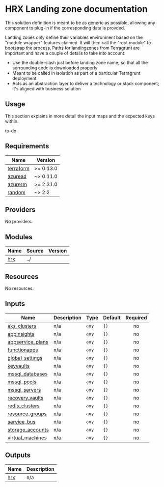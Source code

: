 # HRX Landing zone documentation

This solution definition is meant to be as generic as possible, allowing any component to plug-in if the
corresponding data is provded.

Landing zones only define their variables environment based on the "module wrapper" features claimed.
It will then call the "root module" to bootstrap the process.
Paths for landingzones from Terragrunt are important and have a couple of details to take into account:
  - Use the double-slash just before landing zone name, so that all the surrounding code is downloaded properly
  - Meant to be called in isolation as part of a particular Terragrunt deployment
  - Acts as an abstraction layer to deliver a technology or stack component; it's aligned with business solution

## Usage

This section explains in more detail the input maps and the expected keys within.

to-do

## Requirements

| Name | Version |
|------|---------|
| <a name="requirement_terraform"></a> [terraform](#requirement\_terraform) | >= 0.13.0 |
| <a name="requirement_azuread"></a> [azuread](#requirement\_azuread) | ~> 0.11.0 |
| <a name="requirement_azurerm"></a> [azurerm](#requirement\_azurerm) | >= 2.31.0 |
| <a name="requirement_random"></a> [random](#requirement\_random) | ~> 2.2 |

## Providers

No providers.

## Modules

| Name | Source | Version |
|------|--------|---------|
| <a name="module_hrx"></a> [hrx](#module\_hrx) | ../ |  |

## Resources

No resources.

## Inputs

| Name | Description | Type | Default | Required |
|------|-------------|------|---------|:--------:|
| <a name="input_aks_clusters"></a> [aks\_clusters](#input\_aks\_clusters) | n/a | `any` | `{}` | no |
| <a name="input_appinsights"></a> [appinsights](#input\_appinsights) | n/a | `any` | `{}` | no |
| <a name="input_appservice_plans"></a> [appservice\_plans](#input\_appservice\_plans) | n/a | `any` | `{}` | no |
| <a name="input_functionapps"></a> [functionapps](#input\_functionapps) | n/a | `any` | `{}` | no |
| <a name="input_global_settings"></a> [global\_settings](#input\_global\_settings) | n/a | `any` | `{}` | no |
| <a name="input_keyvaults"></a> [keyvaults](#input\_keyvaults) | n/a | `any` | `{}` | no |
| <a name="input_mssql_databases"></a> [mssql\_databases](#input\_mssql\_databases) | n/a | `any` | `{}` | no |
| <a name="input_mssql_pools"></a> [mssql\_pools](#input\_mssql\_pools) | n/a | `any` | `{}` | no |
| <a name="input_mssql_servers"></a> [mssql\_servers](#input\_mssql\_servers) | n/a | `any` | `{}` | no |
| <a name="input_recovery_vaults"></a> [recovery\_vaults](#input\_recovery\_vaults) | n/a | `any` | `{}` | no |
| <a name="input_redis_clusters"></a> [redis\_clusters](#input\_redis\_clusters) | n/a | `any` | `{}` | no |
| <a name="input_resource_groups"></a> [resource\_groups](#input\_resource\_groups) | n/a | `any` | `{}` | no |
| <a name="input_service_bus"></a> [service\_bus](#input\_service\_bus) | n/a | `any` | `{}` | no |
| <a name="input_storage_accounts"></a> [storage\_accounts](#input\_storage\_accounts) | n/a | `any` | `{}` | no |
| <a name="input_virtual_machines"></a> [virtual\_machines](#input\_virtual\_machines) | n/a | `any` | `{}` | no |

## Outputs

| Name | Description |
|------|-------------|
| <a name="output_hrx"></a> [hrx](#output\_hrx) | n/a |
